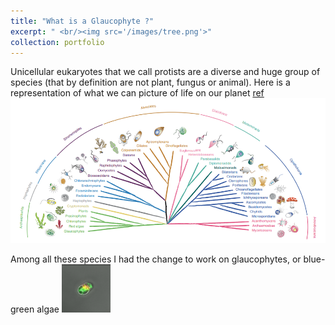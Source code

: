 ```yaml
---
title: "What is a Glaucophyte ?"
excerpt: " <br/><img src='/images/tree.png'>"
collection: portfolio
---
```

Unicellular eukaryotes that we call protists are a diverse and huge group of species (that by definition are not plant, fungus or animal). Here is a representation of what we can picture of life on our planet [ref](https://www.nature.com/articles/s41592-020-0796-x)
![](/images/tree.png)


Among all these species I had the change to work on glaucophytes, or blue-green algae
![glaucophyte](/images/Gl1.png)
